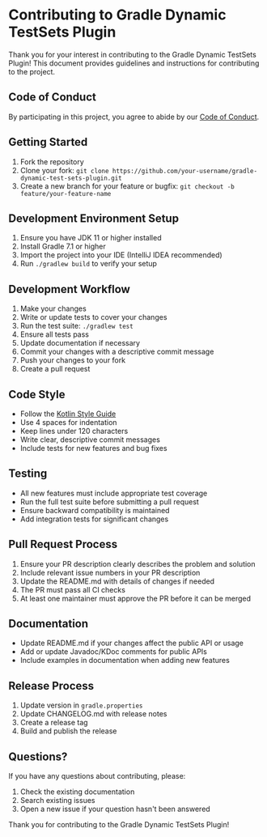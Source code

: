 # Contributing to Gradle Dynamic TestSets Plugin

Thank you for your interest in contributing to the Gradle Dynamic TestSets Plugin! This document provides guidelines and instructions for contributing to the project.

## Code of Conduct

By participating in this project, you agree to abide by our [Code of Conduct](CODE_OF_CONDUCT.md).

## Getting Started

1. Fork the repository
2. Clone your fork: `git clone https://github.com/your-username/gradle-dynamic-test-sets-plugin.git`
3. Create a new branch for your feature or bugfix: `git checkout -b feature/your-feature-name`

## Development Environment Setup

1. Ensure you have JDK 11 or higher installed
2. Install Gradle 7.1 or higher
3. Import the project into your IDE (IntelliJ IDEA recommended)
4. Run `./gradlew build` to verify your setup

## Development Workflow

1. Make your changes
2. Write or update tests to cover your changes
3. Run the test suite: `./gradlew test`
4. Ensure all tests pass
5. Update documentation if necessary
6. Commit your changes with a descriptive commit message
7. Push your changes to your fork
8. Create a pull request

## Code Style

- Follow the [Kotlin Style Guide](https://kotlinlang.org/docs/coding-conventions.html)
- Use 4 spaces for indentation
- Keep lines under 120 characters
- Write clear, descriptive commit messages
- Include tests for new features and bug fixes

## Testing

- All new features must include appropriate test coverage
- Run the full test suite before submitting a pull request
- Ensure backward compatibility is maintained
- Add integration tests for significant changes

## Pull Request Process

1. Ensure your PR description clearly describes the problem and solution
2. Include relevant issue numbers in your PR description
3. Update the README.md with details of changes if needed
4. The PR must pass all CI checks
5. At least one maintainer must approve the PR before it can be merged

## Documentation

- Update README.md if your changes affect the public API or usage
- Add or update Javadoc/KDoc comments for public APIs
- Include examples in documentation when adding new features

## Release Process

1. Update version in `gradle.properties`
2. Update CHANGELOG.md with release notes
3. Create a release tag
4. Build and publish the release

## Questions?

If you have any questions about contributing, please:
1. Check the existing documentation
2. Search existing issues
3. Open a new issue if your question hasn't been answered

Thank you for contributing to the Gradle Dynamic TestSets Plugin! 